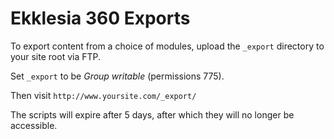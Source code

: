 # Ekklesia 360 Exports

To export content from a choice of modules, upload the `_export` directory to your site root via FTP.

Set `_export` to be _Group writable_ (permissions 775).

Then visit `http://www.yoursite.com/_export/`

The scripts will expire after 5 days, after which they will no longer be accessible.
